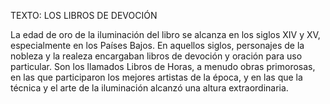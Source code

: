 TEXTO: LOS LIBROS DE DEVOCIÓN

La edad de oro de la iluminación del libro se alcanza en los siglos XIV y XV, especialmente en los Países Bajos. En aquellos siglos, personajes de la nobleza y la realeza encargaban libros de devoción y oración para uso particular. Son los llamados Libros de Horas, a menudo obras primorosas, en las que participaron los mejores artistas de la época, y en las que la técnica y el arte de la iluminación alcanzó una altura extraordinaria.
